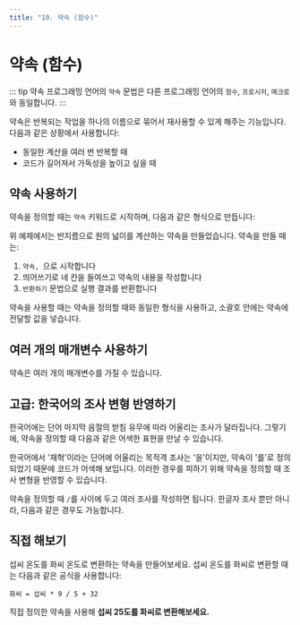 ```yaml
---
title: "10. 약속 (함수)"
---
```


# 약속 (함수)

::: tip
약속 프로그래밍 언어의 `약속` 문법은 다른 프로그래밍 언어의 `함수`, `프로시저`, `매크로`와 동일합니다.
:::

약속은 반복되는 작업을 하나의 이름으로 묶어서 재사용할 수 있게 해주는 기능입니다. 다음과 같은 상황에서 사용합니다:

-   동일한 계산을 여러 번 반복할 때
-   코드가 길어져서 가독성을 높이고 싶을 때

## 약속 사용하기

약속을 정의할 때는 `약속` 키워드로 시작하며, 다음과 같은 형식으로 만듭니다:

<code-runner :code='`약속, 반지름이 (반지름)인 원의 넓이
    반지름 * 반지름 * 3.14\n 반환하기
반지름이 (5)인 원의 넓이 보여주기`' />

위 예제에서는 반지름으로 원의 넓이를 계산하는 약속을 만들었습니다. 약속을 만들 때는:

1. `약속, `으로 시작합니다
1. 띄어쓰기로 네 칸을 들여쓰고 약속의 내용을 작성합니다
1. `반환하기` 문법으로 실행 결과를 반환합니다

약속을 사용할 때는 약속을 정의할 때와 동일한 형식을 사용하고, 소괄호 안에는 약속에 전달할 값을 넣습니다.

## 여러 개의 매개변수 사용하기

약속은 여러 개의 매개변수를 가질 수 있습니다.

<code-runner :code='`약속, (숫자1)와 (숫자2)의 합
    숫자1 + 숫자2\n 반환하기
합계 = (5)와 (3)의 합
합계 보여주기`' />

## 고급: 한국어의 조사 변형 반영하기

한국어에는 단어 마지막 음절의 받침 유무에 따라 어울리는 조사가 달라집니다. 그렇기에, 약속을 정의할 때 다음과 같은 어색한 표현을 만날 수 있습니다.

<code-runner :code='`약속, (이름)를 데려오기
    이름 + "님, 저와 함께 가셔야겠습니다" 보여주기\n
("재혁")를 데려오기`' />

한국어에서 '재혁'이라는 단어에 어울리는 목적격 조사는 '을'이지만, 약속이 '를'로 정의되었기 때문에 코드가 어색해 보입니다. 이러한 경우를 피하기 위해 약속을 정의할 때 조사 변형을 반영할 수 있습니다.

<code-runner :code='`약속, (이름)을/를 데려오기
    이름 + "님, 저와 함께 가셔야겠습니다" 보여주기\n
("재혁")을 데려오기`' />

약속을 정의할 때 `/`를 사이에 두고 여러 조사를 작성하면 됩니다. 한글자 조사 뿐만 아니라, 다음과 같은 경우도 가능합니다.

<code-runner :code='`약속, (대상)이여/여 지금 내게 나타나거라
    대상 + " 등장" 보여주기\n
("숫가락")이여 지금 내게 나타나거라
("포크")여 지금 내게 나타나거라`' />

## 직접 해보기

섭씨 온도를 화씨 온도로 변환하는 약속을 만들어보세요. 섭씨 온도를 화씨로 변환할 때는 다음과 같은 공식을 사용합니다:

```
화씨 = 섭씨 * 9 / 5 + 32
```

직접 정의한 약속을 사용해 **섭씨 25도를 화씨로 변환해보세요.**

<code-runner :challenge='{
    output: "77",
    answerCode: `약속, 섭씨 (온도)도를 화씨로 바꾸기
    온도 * 9/5 + 32\n 반환하기
화씨 = 섭씨 (25)도를 화씨로 바꾸기
화씨 보여주기`
}'
/>
